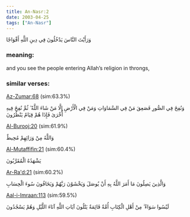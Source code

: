 ```yaml
---
title: An-Nasr:2
date: 2003-04-25
tags: ["An-Nasr"]
---
```

وَرَأَيْتَ النَّاسَ يَدْخُلُونَ فِي دِينِ اللَّهِ أَفْوَاجًا
### meaning: 
and you see the people entering Allah’s religion in throngs,
### similar verses: 

[Az-Zumar:68](/39/68) (sim:63.3%)

وَنُفِخَ فِي الصُّورِ فَصَعِقَ مَنْ فِي السَّمَاوَاتِ وَمَنْ فِي الْأَرْضِ إِلَّا مَنْ شَاءَ اللَّهُ ۖ ثُمَّ نُفِخَ فِيهِ أُخْرَىٰ فَإِذَا هُمْ قِيَامٌ يَنْظُرُونَ

[Al-Burooj:20](/85/20) (sim:61.9%)

وَاللَّهُ مِنْ وَرَائِهِمْ مُحِيطٌ

[Al-Mutaffifin:21](/83/21) (sim:60.4%)

يَشْهَدُهُ الْمُقَرَّبُونَ

[Ar-Ra'd:21](/13/21) (sim:60.2%)

وَالَّذِينَ يَصِلُونَ مَا أَمَرَ اللَّهُ بِهِ أَنْ يُوصَلَ وَيَخْشَوْنَ رَبَّهُمْ وَيَخَافُونَ سُوءَ الْحِسَابِ

[Aal-i-Imraan:113](/3/113) (sim:59.5%)

لَيْسُوا سَوَاءً ۗ مِنْ أَهْلِ الْكِتَابِ أُمَّةٌ قَائِمَةٌ يَتْلُونَ آيَاتِ اللَّهِ آنَاءَ اللَّيْلِ وَهُمْ يَسْجُدُونَ
